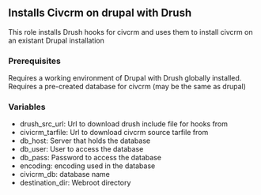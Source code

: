 ## Installs Civcrm on drupal with Drush

This role installs Drush hooks for civcrm and uses them to install civcrm on an existant Drupal installation

### Prerequisites

Requires a working environment of Drupal with Drush globally installed.
Requires a pre-created database for civcrm (may be the same as drupal)

### Variables

* drush_src_url: Url to download drush include file for hooks from
* civicrm_tarfile: Url to download civcrm source tarfile from
* db_host: Server that holds the database 
* db_user: User to access the database
* db_pass: Password to access the database
* encoding: encoding used in the database
* civicrm_db: database name
* destination_dir: Webroot directory
